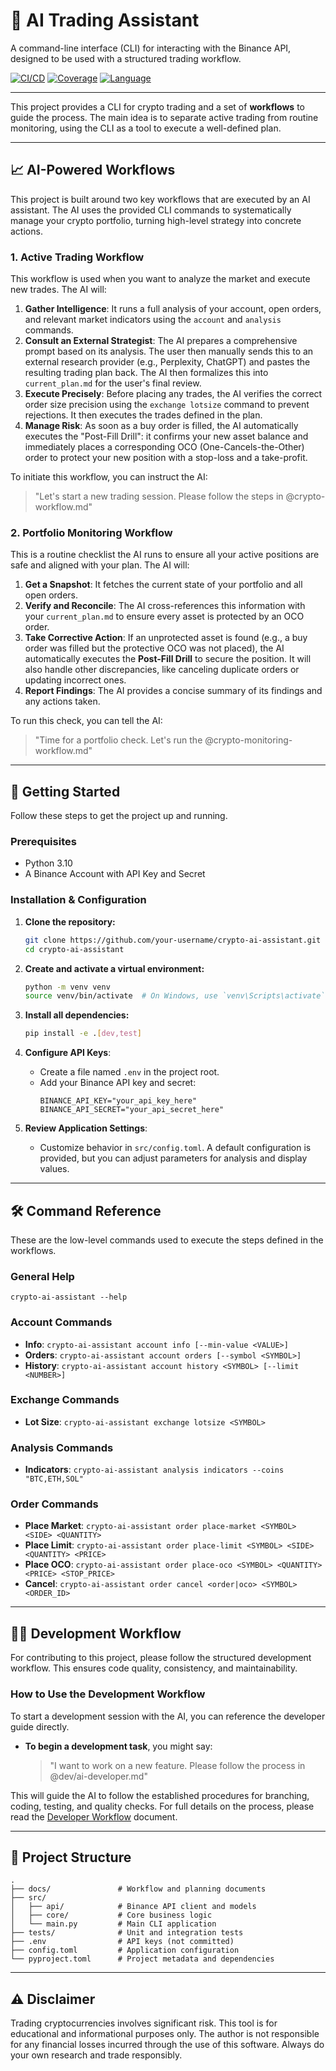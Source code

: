# 🤖 AI Trading Assistant

A command-line interface (CLI) for interacting with the Binance API, designed to be used with a structured trading workflow.

[![CI/CD](https://img.shields.io/badge/CI/CD-passing-brightgreen)](https://github.com/your-username/your-repo/actions)
[![Coverage](https://img.shields.io/badge/Coverage-100%25-brightgreen)](https://github.com/your-username/your-repo/actions)
[![Language](https://img.shields.io/badge/Language-Python-blue)](https://www.python.org/)

---

This project provides a CLI for crypto trading and a set of **workflows** to guide the process. The main idea is to separate active trading from routine monitoring, using the CLI as a tool to execute a well-defined plan.

---

## 📈 AI-Powered Workflows

This project is built around two key workflows that are executed by an AI assistant. The AI uses the provided CLI commands to systematically manage your crypto portfolio, turning high-level strategy into concrete actions.

### 1. Active Trading Workflow

This workflow is used when you want to analyze the market and execute new trades. The AI will:

1.  **Gather Intelligence**: It runs a full analysis of your account, open orders, and relevant market indicators using the `account` and `analysis` commands.
2.  **Consult an External Strategist**: The AI prepares a comprehensive prompt based on its analysis. The user then manually sends this to an external research provider (e.g., Perplexity, ChatGPT) and pastes the resulting trading plan back. The AI then formalizes this into `current_plan.md` for the user's final review.
3.  **Execute Precisely**: Before placing any trades, the AI verifies the correct order size precision using the `exchange lotsize` command to prevent rejections. It then executes the trades defined in the plan.
4.  **Manage Risk**: As soon as a buy order is filled, the AI automatically executes the "Post-Fill Drill": it confirms your new asset balance and immediately places a corresponding OCO (One-Cancels-the-Other) order to protect your new position with a stop-loss and a take-profit.

To initiate this workflow, you can instruct the AI:
> "Let's start a new trading session. Please follow the steps in @crypto-workflow.md"

### 2. Portfolio Monitoring Workflow

This is a routine checklist the AI runs to ensure all your active positions are safe and aligned with your plan. The AI will:

1.  **Get a Snapshot**: It fetches the current state of your portfolio and all open orders.
2.  **Verify and Reconcile**: The AI cross-references this information with your `current_plan.md` to ensure every asset is protected by an OCO order.
3.  **Take Corrective Action**: If an unprotected asset is found (e.g., a buy order was filled but the protective OCO was not placed), the AI automatically executes the **Post-Fill Drill** to secure the position. It will also handle other discrepancies, like canceling duplicate orders or updating incorrect ones.
4.  **Report Findings**: The AI provides a concise summary of its findings and any actions taken.

To run this check, you can tell the AI:
> "Time for a portfolio check. Let's run the @crypto-monitoring-workflow.md"

---

## 🚀 Getting Started

Follow these steps to get the project up and running.

### Prerequisites

-   Python 3.10
-   A Binance Account with API Key and Secret

### Installation & Configuration

1.  **Clone the repository:**
    ```bash
    git clone https://github.com/your-username/crypto-ai-assistant.git
    cd crypto-ai-assistant
    ```

2.  **Create and activate a virtual environment:**
    ```bash
    python -m venv venv
    source venv/bin/activate  # On Windows, use `venv\Scripts\activate`
    ```

3.  **Install all dependencies:**
    ```bash
    pip install -e .[dev,test]
    ```

4.  **Configure API Keys**:
    -   Create a file named `.env` in the project root.
    -   Add your Binance API key and secret:
        ```env
        BINANCE_API_KEY="your_api_key_here"
        BINANCE_API_SECRET="your_api_secret_here"
        ```

5.  **Review Application Settings**:
    -   Customize behavior in `src/config.toml`. A default configuration is provided, but you can adjust parameters for analysis and display values.

---

## 🛠️ Command Reference

These are the low-level commands used to execute the steps defined in the workflows.

### General Help
`crypto-ai-assistant --help`

### Account Commands
-   **Info**: `crypto-ai-assistant account info [--min-value <VALUE>]`
-   **Orders**: `crypto-ai-assistant account orders [--symbol <SYMBOL>]`
-   **History**: `crypto-ai-assistant account history <SYMBOL> [--limit <NUMBER>]`

### Exchange Commands
- **Lot Size**: `crypto-ai-assistant exchange lotsize <SYMBOL>`

### Analysis Commands
-   **Indicators**: `crypto-ai-assistant analysis indicators --coins "BTC,ETH,SOL"`

### Order Commands
-   **Place Market**: `crypto-ai-assistant order place-market <SYMBOL> <SIDE> <QUANTITY>`
-   **Place Limit**: `crypto-ai-assistant order place-limit <SYMBOL> <SIDE> <QUANTITY> <PRICE>`
-   **Place OCO**: `crypto-ai-assistant order place-oco <SYMBOL> <QUANTITY> <PRICE> <STOP_PRICE>`
-   **Cancel**: `crypto-ai-assistant order cancel <order|oco> <SYMBOL> <ORDER_ID>`

---

## 👨‍💻 Development Workflow

For contributing to this project, please follow the structured development workflow. This ensures code quality, consistency, and maintainability.

### How to Use the Development Workflow
To start a development session with the AI, you can reference the developer guide directly.

-   **To begin a development task**, you might say:
    > "I want to work on a new feature. Please follow the process in @dev/ai-developer.md"

This will guide the AI to follow the established procedures for branching, coding, testing, and quality checks. For full details on the process, please read the [Developer Workflow](./dev/ai-developer.md) document.

---

## 📂 Project Structure
```
.
├── docs/               # Workflow and planning documents
├── src/
│   ├── api/            # Binance API client and models
│   ├── core/           # Core business logic
│   └── main.py         # Main CLI application
├── tests/              # Unit and integration tests
├── .env                # API keys (not committed)
├── config.toml         # Application configuration
└── pyproject.toml      # Project metadata and dependencies
```
---

## ⚠️ Disclaimer

Trading cryptocurrencies involves significant risk. This tool is for educational and informational purposes only. The author is not responsible for any financial losses incurred through the use of this software. Always do your own research and trade responsibly.
